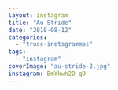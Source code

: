```yaml
---
layout: instagram
title: "Au Stride"
date: "2018-08-12"
categories: 
  - "trucs-instagrammes"
tags: 
  - "instagram"
coverImage: "au-stride-2.jpg"
instagram: BmYkwh2D_gD
---
```

